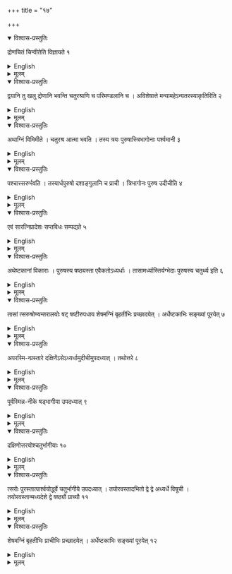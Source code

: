 +++
title = "१७"

+++


<details open><summary>विश्वास-प्रस्तुतिः</summary>

द्रोणचितं चिन्वीतेति विज्ञायते १
</details>

<details><summary>English</summary>

According to tradition, a fire-altar in the form of a trough is to be constructed.
</details>

<details><summary>मूलम्</summary>

द्रोणचितं चिन्वीतेति विज्ञायते १
</details>


<details open><summary>विश्वास-प्रस्तुतिः</summary>

द्वयानि तु खलु द्रोणानि भवन्ति चतुरश्राणि च परिमण्डलानि च । अविशेषात्ते मन्यामहेऽन्यतरस्याकृतिरिति २
</details>

<details><summary>English</summary>

The troughs are indeed of two types, e.g. the square-shaped and the circular. In the absence of any distinction between the two, both are taken into consideration and described.
</details>

<details><summary>मूलम्</summary>

द्वयानि तु खलु द्रोणानि भवन्ति चतुरश्राणि च परिमण्डलानि च । अविशेषात्ते मन्यामहेऽन्य-तरस्याकृतिरिति २
</details>


<details open><summary>विश्वास-प्रस्तुतिः</summary>

अथाग्निं विमिमीते । चतुरश्र आत्मा भवति । तस्य त्रयः पुरुषास्त्रिभागोनाः पर्श्वमानी ३
</details>

<details><summary>English</summary>

Now the (area of the) fire-altar is measured out. The body is a square of side equal to 2 purusas.
</details>

<details><summary>मूलम्</summary>

अथाग्निं विमिमीते । चतुरश्र आत्मा भवति । तस्य त्रयः पुरुषास्त्रिभागोनाः पर्श्वमानी ३
</details>


<details open><summary>विश्वास-प्रस्तुतिः</summary>

पश्चात्त्सरुर्भवति । तस्यार्धपुरुषो दशाङ्गुलानि च प्राची । त्रिभागोनः पुरुष उदीचीति ४
</details>

<details><summary>English</summary>

Its handle lies at the western side (of the body) and is \\((\frac{1}{2}\\)) purușa and 10 añgulas (that is, 70 angulas) long towards east and \\(\frac{2}{3}\\) purușa (80 añgulas) broad towards north.
</details>

<details><summary>मूलम्</summary>

पश्चात्त्सरुर्भवति । तस्यार्धपुरुषो दशाङ्गुलानि च प्राची । त्रिभागोनः पुरुष उदीचीति ४
</details>


<details open><summary>विश्वास-प्रस्तुतिः</summary>

एवं सारत्निप्रादेशः सप्तविधः सम्पद्यते ५
</details>

<details><summary>English</summary>

Thus, with the addition of (two) aratnis and (one) prādeśa, the seven-fold (fire-altar of \\(7\frac{1}{2}\\) sq. purusas) is accomplished.
</details>

<details><summary>मूलम्</summary>

एवं सारत्निप्रादेशः सप्तविधः सम्पद्यते ५
</details>


<details open><summary>विश्वास-प्रस्तुतिः</summary>

अथेष्टकानां विकाराः । पुरुषस्य षष्ठ्यस्ता एवैकतोऽध्यर्धाः । तासामर्ध्यास्तिर्यग्भेदाः पुरुषस्य चतुर्थ्य इति ६
</details>

<details><summary>English</summary>

The different types of bricks (required for this fire-altar) are as follows: bricks of side equal to 1/6 purușa (ṣaṣṭhi); bricks of side longer on one side by half (adhyardha), half bricks (of the saṣṭhi) transversely cut; and bricks of side equal to \\(\frac{1}{2}\\) puruṣa (caturthī).
</details>

<details><summary>मूलम्</summary>

अथेष्टकानां विकाराः । पुरुषस्य षष्ठ्यस्ता एवैकतोऽध्यर्धाः । तासामर्ध्यास्तिर्यग्भेदाः पुरुषस्य चतुर्थ्य इति ६
</details>


<details open><summary>विश्वास-प्रस्तुतिः</summary>

तासां त्सरुश्रोण्यन्तरालयोः षट् षष्टीरुपधाय शेषमग्निं बृहतीभिः प्रच्छादयेत् । अर्धेष्टकाभिः सङ्ख्यां पूरयेत् ७
</details>

<details><summary>English</summary>

Of these, 6 șasṭhi bricks are placed on each of the two parts of the western side (of the body) between the handle and the corner, the rest of the fire-altar is to be covered with bṛhati (that is, adhyardha) bricks, and the number (of 200 bricks) is to be completed with half bricks.
</details>

<details><summary>मूलम्</summary>

तासां त्सरुश्रोण्यन्तरालयोः षट् षष्टीरुपधाय शेषमग्निं बृहतीभिः प्रच्छादयेत् । अर्धेष्टकाभिः सङ्ख्यां पूरयेत् ७
</details>


<details open><summary>विश्वास-प्रस्तुतिः</summary>

अपरस्मि-न्प्रस्तारे दक्षिणेंऽसेऽध्यर्धामुदीचीमुपदध्यात् । तथोत्तरे ८
</details>

<details><summary>English</summary>

In the other layer, 1 adhyardhā is to be placed in the south-eastern corner and the same on the north-eastern.
</details>

<details><summary>मूलम्</summary>

अपरस्मि-न्प्रस्तारे दक्षिणेंऽसेऽध्यर्धामुदीचीमुपदध्यात् । तथोत्तरे ८
</details>


<details open><summary>विश्वास-प्रस्तुतिः</summary>

पूर्वस्मिन्न-नीके षड्भागीया उपदध्यात् ९
</details>

<details><summary>English</summary>

Şaşṭhi bricks are to be placed on the eastern front (between the 2 adhyardhās).
</details>

<details><summary>मूलम्</summary>

पूर्वस्मिन्न-नीके षड्भागीया उपदध्यात् ९
</details>


<details open><summary>विश्वास-प्रस्तुतिः</summary>

दक्षिणोत्तरयोश्चतुर्भागीयाः १०
</details>

<details><summary>English</summary>

Bricks of side equal to \\(\frac{1}{4}\\) purușa (caturthī) are to be placed on the southern and the northern side (of the body).
</details>

<details><summary>मूलम्</summary>

दक्षिणोत्तरयोश्चतुर्भागीयाः १०
</details>


<details open><summary>विश्वास-प्रस्तुतिः</summary>

त्सरोः पुरस्तात्पार्श्वयोर्द्ध्वे चतुर्भागीये उपदध्यात् । तयोरवस्तादभितो द्वे द्वे अध्यर्धे विषूची । तयोरवस्तान्मध्यदेशे द्वे षष्ठ्यौ प्राच्यौ ११
</details>

<details><summary>English</summary>

2 caturthī bricks are to be placed on each corner of the east side of the handle, 2 adhyardhā bricks turned towards north-south below them on each side, and 2 şaşṭhi bricks below them in the middle along east.
</details>

<details><summary>मूलम्</summary>

त्सरोः पुरस्तात्पार्श्वयोर्द्ध्वे चतुर्भागीये उपदध्यात् । तयोरवस्तादभितो द्वे द्वे अध्यर्धे विषूची । तयोरवस्तान्मध्यदेशे द्वे षष्ठ्यौ प्राच्यौ ११
</details>


<details open><summary>विश्वास-प्रस्तुतिः</summary>

शेषमग्निं बृहतीभिः प्राचीभिः प्रच्छादयेत् । अर्धेष्टकाभिः सङ्ख्यां पूरयेत् १२
</details>

<details><summary>English</summary>

The rest of the fire-altar is to be covered with bṛhati (adhyardhā) bricks turned towards east and the number (of 200 bricks) is to be completed with half bricks.
</details>

<details><summary>मूलम्</summary>

शेषमग्निं बृहतीभिः प्राचीभिः प्रच्छादयेत् । अर्धेष्टकाभिः सङ्ख्यां पूरयेत् १२
</details>
